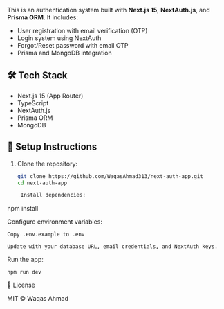 This is an authentication system built with **Next.js 15**, **NextAuth.js**, and **Prisma ORM**.
It includes:
- User registration with email verification (OTP)
- Login system using NextAuth
- Forgot/Reset password with email OTP
- Prisma and MongoDB integration

## 🛠️ Tech Stack
- Next.js 15 (App Router)
- TypeScript
- NextAuth.js
- Prisma ORM
- MongoDB

## 🚀 Setup Instructions
1. Clone the repository:
   ```bash
   git clone https://github.com/WaqasAhmad313/next-auth-app.git
   cd next-auth-app

    Install dependencies:

npm install

Configure environment variables:

    Copy .env.example to .env

    Update with your database URL, email credentials, and NextAuth keys.

Run the app:

    npm run dev

📜 License

MIT © Waqas Ahmad
